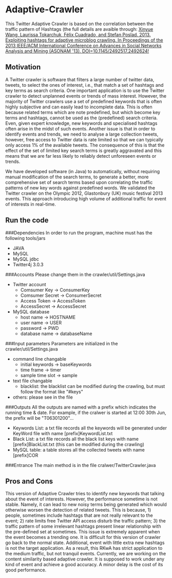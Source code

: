 Adaptive-Crawler
================

This Twitter Adaptive Crawler is based on the correlation between the traffic pattern of Hashtags (the full details are avaible through: 
[Xinyue Wang, Laurissa Tokarchuk, Félix Cuadrado, and Stefan Poslad. 2013. Exploiting hashtags for adaptive microblog crawling. In Proceedings of the 2013 IEEE/ACM International Conference on Advances in Social Networks Analysis and Mining (ASONAM '13). DOI=10.1145/2492517.2492624!](http://dl.acm.org/citation.cfm?id=2492517.2492624)

Motivation
----------
A Twitter crawler is software that filters a large number of twitter data, tweets, to select the ones of interest, i.e., that match a set of hashtags and key terms as search criteria. One important application is to use the Twitter crawler to detect unplanned events or trends of mass interest. However, the majority of Twitter crawlers use a set of predefined keywords that is often highly subjective and can easily lead to incomplete data. This is often because related terms which are note predefined, but which become key terms and hashtags, cannot be used as the (predefined) search criteria. Even, given expert knowledge, new keywords and specialised hashtags often arise in the midst of such events. Another issue is that in order to identify events and trends, we need to analyse a large collection tweets, however,  free access to Twitter data is rate limited so that we can typically only access 1% of the available tweets.  The consequence of this is that the effect of the set of limited key search terms is greatly aggravated and this means that we are far less likely to reliably detect unforeseen events or trends.

We have developed software (in Java) to automatically, without requiring manual modification of the search terms, to generate a better, more comprehensive set of search terms based upon correlating the traffic patterns of new key words against predefined words. We validated the Twitter crawler on the Olympic 2012, Glastonbury (UK) music festival 2013 events. This approach introducing high volume of additional traffic for event of interests in real-time.

Run the code
------------
###Dependencies
In order to run the program, machine must has the following tools/jars
- JAVA
- MySQL
- MySQL jdbc
- Twitter4j 3.0.3

###Accounts
Please change them in the crawler/util/Settings.java
- Twitter account
  + Comsumer Key -> ConsumerKey
  + Comsumer Secret -> ConsumerSecret
  + Access Token -> AccessToken
  + AccessSecret -> AccessSecret
- MySQL database
  + host name -> HOSTNAME
  + user name -> USER
  + password -> PWD
  + database name -> databaseName

###Input parameters
Parameters are initialized in the crawler/util/Settings.java
- command line changable
  + initial keywords -> baseKeywords
  + time frame -> timer
  + sample time slot -> sample
- text file changable
  + blacklist: the blacklist can be modified during the crawling, but must follow the format like "#keys"
- others: please see in the file

###Outputs
All the outputs are named with a prefix which indicates the running time & date. For example, if the cralwer is started at 12:00 30th Jun, the prefix will be "T06301200"...
- Keywords List: a txt file records all the keywords will be generated under KeyWord file with name [prefix]KeywordList.txt
- Black List: a txt file records all the black list keys with name [prefix]BlackList.txt (this can be modified during the crawling)
- MySQL table: a table stores all the collected tweets with name [prefix]COR

###Entrance
The main method is in the file cralwer/TwitterCrawler.java

Pros and Cons
-------------
This version of Adaptive Crawler tries to identify new keywords that talking about the event of interests. However, the performance sometime is not stable. Namely, it can lead to new noisy terms being generated which would otherwise worsen the detection of related tweets. This is because, 1) people, sometimes include hashtags that are not really relevant to the event; 2) rate limits free Twitter API access disturb the traffic pattern; 3) the traffic pattern of some irrelevant hashtags present linear relationship with the pre-defined set at sometimes. This issue is extremely apparent when the event becomes a trending one. It is difficult for this version of crawler go back to the normal state. Additional, event with little extra new hashtags is not the target application. As a result, this RKwA has strict application to the medium traffic, but not tranquil events. Currently, we are working on the content similarity based adaptive crawler. It is supposed to work under any kind of event and achieve a good accuracy. A minor delay is the cost of its good performance.

